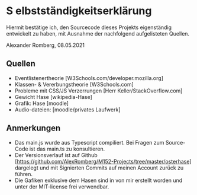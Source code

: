 # S elbstständigkeitserklärung
Hiermit bestätige ich, den Sourcecode dieses Projekts eigenständig entwickelt zu haben, mit Ausnahme der nachfolgend aufgelisteten Quellen.

Alexander Romberg, 08.05.2021

## Quellen
- Eventlistenertheorie [W3Schools.com/developer.mozilla.org]
- Klassen- & Vererbungstheorie [W3Schools.com]
- Probleme mit CSS/JS Verzerrungen [Herr Keller/StackOverflow.com]
- Gewicht Hase [wikipedia-Hase]
- Grafik: Hase [moodle]
- Audio-dateien: [moodle/privates Laufwerk]

## Anmerkungen
- Das main.js wurde aus Typescript compiliert. Bei Fragen zum Source-Code ist das main.ts zu kon­sul­tie­ren.
- Der Versionsverlauf ist auf Github [https://github.com/AlexRomberg/M152-Projects/tree/master/osterhase] dargelegt und mit Signierten Commits auf meinen Account zurück zu führen.
- Die Gafiken exklusive dem Hasen sind in von mir erstellt worden und unter der MIT-license frei verwendbar.